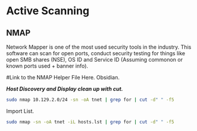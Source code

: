 # Active Scanning
## NMAP
Network Mapper is one of the most used security tools in the industry. This software can scan for open ports, conduct security testing for things like open SMB shares (NSE), OS ID and Service ID (Assuming commonon or known ports used + banner info).

#Link to the NMAP Helper File Here. Obsidian.

***Host Discovery and Display clean up with cut.***
```bash
sudo nmap 10.129.2.0/24 -sn -oA tnet | grep for | cut -d" " -f5
```

Import List.
```bash
sudo nmap -sn -oA tnet -iL hosts.lst | grep for | cut -d" " -f5
```

